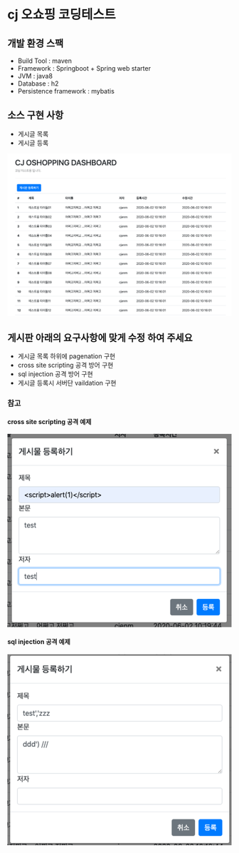 # cj 오쇼핑 코딩테스트

## 개발 환경 스팩

* Build Tool : maven
* Framework : Springboot + Spring web starter 
* JVM : java8
* Database : h2
* Persistence framework : mybatis

## 소스 구현 사항

* 게시글 목록
* 게시글 등록

![dashboard](./images/dashboard.png)

## 게시판 아래의 요구사항에 맞게 수정 하여 주세요

* 게시글 목록 하위에 pagenation 구현
* cross site scripting 공격 방어 구현
* sql injection 공격 방어 구현
* 게시글 등록시 서버단 vaildation 구현

### 참고 
#### cross site scripting 공격 예제 
![xss](./images/xss.png)

#### sql injection 공격 예제 
![sqlinjection](./images/sql.png)


